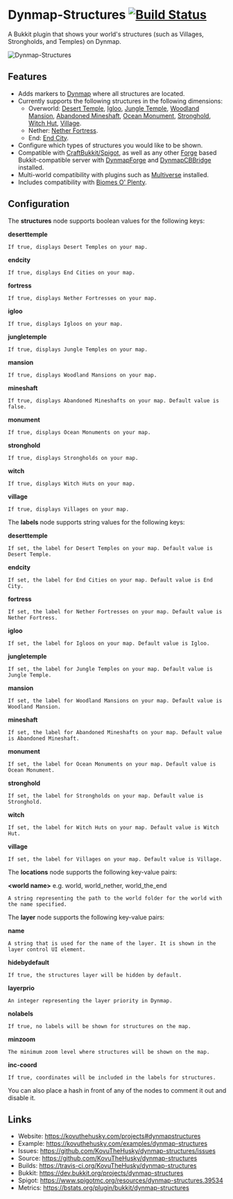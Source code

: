 # Dynmap-Structures [![Build Status](https://travis-ci.org/KovuTheHusky/dynmap-structures.svg?branch=master)](https://travis-ci.org/KovuTheHusky/dynmap-structures)

A Bukkit plugin that shows your world's structures (such as Villages, Strongholds, and Temples) on Dynmap.

![Dynmap-Structures](https://kovuthehusky.com/assets/dynmapstructures2.png)

## Features

* Adds markers to [Dynmap](https://dev.bukkit.org/projects/dynmap) where all structures are located.
* Currently supports the following structures in the following dimensions:
    * Overworld: [Desert Temple](https://minecraft.gamepedia.com/Desert_temple), [Igloo](https://minecraft.gamepedia.com/Igloo), [Jungle Temple](https://minecraft.gamepedia.com/Jungle_temple), [Woodland Mansion](https://minecraft.gamepedia.com/Woodland_mansion), [Abandoned Mineshaft](https://minecraft.gamepedia.com/Abandoned_mineshaft), [Ocean Monument](https://minecraft.gamepedia.com/Ocean_monument), [Stronghold](https://minecraft.gamepedia.com/Stronghold), [Witch Hut](https://minecraft.gamepedia.com/Generated_structures#Witch_hut), [Village](https://minecraft.gamepedia.com/Village).
    * Nether: [Nether Fortress](https://minecraft.gamepedia.com/Nether_fortress).
    * End: [End City](https://minecraft.gamepedia.com/End_city).
* Configure which types of structures you would like to be shown.
* Compatible with [CraftBukkit/Spigot](https://www.spigotmc.org), as well as any other [Forge](http://www.minecraftforge.net) based Bukkit-compatible server with [DynmapForge](https://minecraft.curseforge.com/projects/dynmapforge) and [DynmapCBBridge](https://minecraft.curseforge.com/projects/dynmapcbbridge) installed.
* Multi-world compatibility with plugins such as [Multiverse](https://dev.bukkit.org/projects/multiverse-core) installed.
* Includes compatibility with [Biomes O' Plenty](https://minecraft.curseforge.com/projects/biomes-o-plenty).

## Configuration

The **structures** node supports boolean values for the following keys:

**deserttemple**

    If true, displays Desert Temples on your map.

**endcity**

    If true, displays End Cities on your map.

**fortress**

    If true, displays Nether Fortresses on your map.

**igloo**

    If true, displays Igloos on your map.

**jungletemple**

    If true, displays Jungle Temples on your map.

**mansion**

    If true, displays Woodland Mansions on your map.

**mineshaft**

    If true, displays Abandoned Mineshafts on your map. Default value is false.

**monument**

    If true, displays Ocean Monuments on your map.

**stronghold**

    If true, displays Strongholds on your map.

**witch**

    If true, displays Witch Huts on your map.

**village**

    If true, displays Villages on your map.

The **labels** node supports string values for the following keys:

**deserttemple**

    If set, the label for Desert Temples on your map. Default value is Desert Temple.

**endcity**

    If set, the label for End Cities on your map. Default value is End City.

**fortress**

    If set, the label for Nether Fortresses on your map. Default value is Nether Fortress.

**igloo**

    If set, the label for Igloos on your map. Default value is Igloo.

**jungletemple**

    If set, the label for Jungle Temples on your map. Default value is Jungle Temple.

**mansion**

    If set, the label for Woodland Mansions on your map. Default value is Woodland Mansion.

**mineshaft**

    If set, the label for Abandoned Mineshafts on your map. Default value is Abandoned Mineshaft.

**monument**

    If set, the label for Ocean Monuments on your map. Default value is Ocean Monument.

**stronghold**

    If set, the label for Strongholds on your map. Default value is Stronghold.

**witch**

    If set, the label for Witch Huts on your map. Default value is Witch Hut.

**village**

    If set, the label for Villages on your map. Default value is Village.

The **locations** node supports the following key-value pairs:

**\<world name\>** e.g. world, world_nether, world_the_end

    A string representing the path to the world folder for the world with the name specified.

The **layer** node supports the following key-value pairs:

**name**

    A string that is used for the name of the layer. It is shown in the layer control UI element.

**hidebydefault**

    If true, the structures layer will be hidden by default.

**layerprio**

    An integer representing the layer priority in Dynmap.

**nolabels**

    If true, no labels will be shown for structures on the map.

**minzoom**

    The minimum zoom level where structures will be shown on the map.

**inc-coord**

    If true, coordinates will be included in the labels for structures.

You can also place a hash in front of any of the nodes to comment it out and disable it.

## Links

* Website: <https://kovuthehusky.com/projects#dynmapstructures>
* Example: <https://kovuthehusky.com/examples/dynmap-structures>
* Issues: <https://github.com/KovuTheHusky/dynmap-structures/issues>
* Source: <https://github.com/KovuTheHusky/dynmap-structures>
* Builds: <https://travis-ci.org/KovuTheHusky/dynmap-structures>
* Bukkit: <https://dev.bukkit.org/projects/dynmap-structures>
* Spigot: <https://www.spigotmc.org/resources/dynmap-structures.39534>
* Metrics: <https://bstats.org/plugin/bukkit/dynmap-structures>
